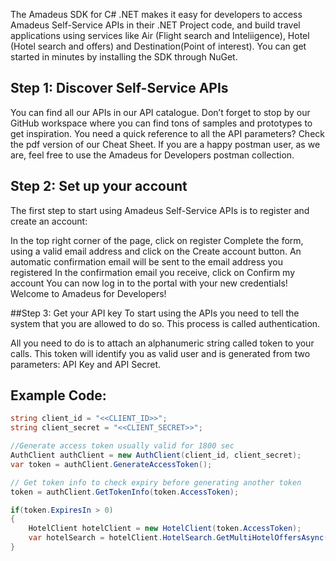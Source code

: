 
The Amadeus SDK for C# .NET makes it easy for developers to access Amadeus Self-Service APIs in their .NET Project code, and build travel applications using services like Air (Flight search and Inteliigence), Hotel (Hotel search and offers) and Destination(Point of interest). You can get started in minutes by installing the SDK through NuGet.

## Step 1: Discover Self-Service APIs
You can find all our APIs in our API catalogue. Don’t forget to stop by our GitHub workspace where you can find tons of samples and prototypes to get inspiration.
You need a quick reference to all the API parameters? Check the pdf version of our Cheat Sheet.
If you are a happy postman user, as we are, feel free to use the Amadeus for Developers postman collection.

## Step 2: Set up your account
The first step to start using Amadeus Self-Service APIs is to register and create an account:

In the top right corner of the page, click on register
Complete the form, using a valid email address and click on the Create account button. An automatic confirmation email will be sent to the email address you registered
In the confirmation email you receive, click on Confirm my account
You can now log in to the portal with your new credentials! Welcome to Amadeus for Developers! 

##Step 3: Get your API key
To start using the APIs you need to tell the system that you are allowed to do so. This process is called authentication.

All you need to do is to attach an alphanumeric string called token to your calls. This token will identify you as valid user and is generated from two parameters: API Key and API Secret.


## Example Code:

```csharp
string client_id = "<<CLIENT_ID>>";
string client_secret = "<<CLIENT_SECRET>>";

//Generate access token usually valid for 1800 sec
AuthClient authClient = new AuthClient(client_id, client_secret);
var token = authClient.GenerateAccessToken();

// Get token info to check expiry before generating another token
token = authClient.GetTokenInfo(token.AccessToken);

if(token.ExpiresIn > 0)
{
    HotelClient hotelClient = new HotelClient(token.AccessToken);
    var hotelSearch = hotelClient.HotelSearch.GetMultiHotelOffersAsync("LON").Result;
}
```
